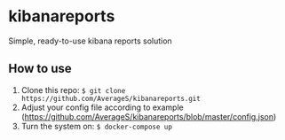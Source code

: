 # kibanareports
Simple, ready-to-use kibana reports solution
## How to use
1. Clone this repo: 
```$ git clone https://github.com/AverageS/kibanareports.git```
2. Adjust your config file according to example (https://github.com/AverageS/kibanareports/blob/master/config.json)
3. Turn the system on:
```$ docker-compose up```
